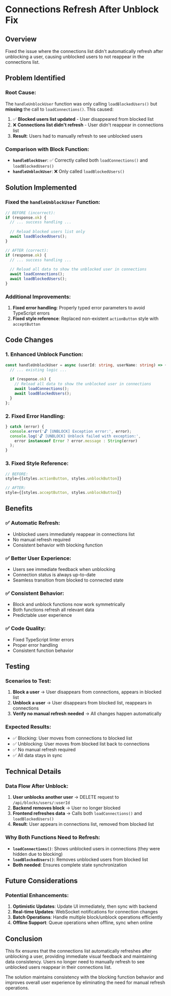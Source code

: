 # Connections Refresh After Unblock Fix

## Overview
Fixed the issue where the connections list didn't automatically refresh after unblocking a user, causing unblocked users to not reappear in the connections list.

## Problem Identified

### **Root Cause:**
The `handleUnblockUser` function was only calling `loadBlockedUsers()` but **missing** the call to `loadConnections()`. This caused:

1. ✅ **Blocked users list updated** - User disappeared from blocked list
2. ❌ **Connections list didn't refresh** - User didn't reappear in connections list
3. **Result**: Users had to manually refresh to see unblocked users

### **Comparison with Block Function:**
- **`handleBlockUser`**: ✅ Correctly called both `loadConnections()` and `loadBlockedUsers()`
- **`handleUnblockUser`**: ❌ Only called `loadBlockedUsers()`

## Solution Implemented

### **Fixed the `handleUnblockUser` Function:**
```typescript
// BEFORE (incorrect):
if (response.ok) {
  // ... success handling ...
  
  // Reload blocked users list only
  await loadBlockedUsers();
}

// AFTER (correct):
if (response.ok) {
  // ... success handling ...
  
  // Reload all data to show the unblocked user in connections
  await loadConnections();
  await loadBlockedUsers();
}
```

### **Additional Improvements:**
1. **Fixed error handling**: Properly typed error parameters to avoid TypeScript errors
2. **Fixed style reference**: Replaced non-existent `actionButton` style with `acceptButton`

## Code Changes

### **1. Enhanced Unblock Function:**
```typescript
const handleUnblockUser = async (userId: string, userName: string) => {
  // ... existing logic ...
  
  if (response.ok) {
    // Reload all data to show the unblocked user in connections
    await loadConnections();
    await loadBlockedUsers();
  }
};
```

### **2. Fixed Error Handling:**
```typescript
} catch (error) {
  console.error('🔓 [UNBLOCK] Exception error:', error);
  console.log('🔓 [UNBLOCK] Unblock failed with exception:', 
    error instanceof Error ? error.message : String(error)
  );
}
```

### **3. Fixed Style Reference:**
```typescript
// BEFORE:
style={[styles.actionButton, styles.unblockButton]}

// AFTER:
style={[styles.acceptButton, styles.unblockButton]}
```

## Benefits

### **✅ Automatic Refresh:**
- Unblocked users immediately reappear in connections list
- No manual refresh required
- Consistent behavior with blocking function

### **✅ Better User Experience:**
- Users see immediate feedback when unblocking
- Connection status is always up-to-date
- Seamless transition from blocked to connected state

### **✅ Consistent Behavior:**
- Block and unblock functions now work symmetrically
- Both functions refresh all relevant data
- Predictable user experience

### **✅ Code Quality:**
- Fixed TypeScript linter errors
- Proper error handling
- Consistent function behavior

## Testing

### **Scenarios to Test:**
1. **Block a user** → User disappears from connections, appears in blocked list
2. **Unblock a user** → User disappears from blocked list, reappears in connections
3. **Verify no manual refresh needed** → All changes happen automatically

### **Expected Results:**
- ✅ Blocking: User moves from connections to blocked list
- ✅ Unblocking: User moves from blocked list back to connections
- ✅ No manual refresh required
- ✅ All data stays in sync

## Technical Details

### **Data Flow After Unblock:**
1. **User unblocks another user** → DELETE request to `/api/blocks/users/:userId`
2. **Backend removes block** → User no longer blocked
3. **Frontend refreshes data** → Calls both `loadConnections()` and `loadBlockedUsers()`
4. **Result**: User appears in connections list, removed from blocked list

### **Why Both Functions Need to Refresh:**
- **`loadConnections()`**: Shows unblocked users in connections (they were hidden due to blocking)
- **`loadBlockedUsers()`**: Removes unblocked users from blocked list
- **Both needed**: Ensures complete state synchronization

## Future Considerations

### **Potential Enhancements:**
1. **Optimistic Updates**: Update UI immediately, then sync with backend
2. **Real-time Updates**: WebSocket notifications for connection changes
3. **Batch Operations**: Handle multiple block/unblock operations efficiently
4. **Offline Support**: Queue operations when offline, sync when online

## Conclusion

This fix ensures that the connections list automatically refreshes after unblocking a user, providing immediate visual feedback and maintaining data consistency. Users no longer need to manually refresh to see unblocked users reappear in their connections list.

The solution maintains consistency with the blocking function behavior and improves overall user experience by eliminating the need for manual refresh operations.

